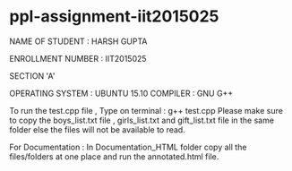 # ppl-assignment-iit2015025

NAME OF STUDENT : HARSH GUPTA

ENROLLMENT NUMBER : IIT2015025

SECTION 'A' 


OPERATING SYSTEM : UBUNTU 15.10 
COMPILER : GNU G++ 

To run the test.cpp file , 
  Type on terminal : g++ test.cpp
  Please make sure to copy the boys_list.txt file , girls_list.txt and gift_list.txt file in the same folder else the files 
  will not be available to read.


For Documentation :
  In Documentation_HTML folder copy all the files/folders at one place and run the annotated.html file.
